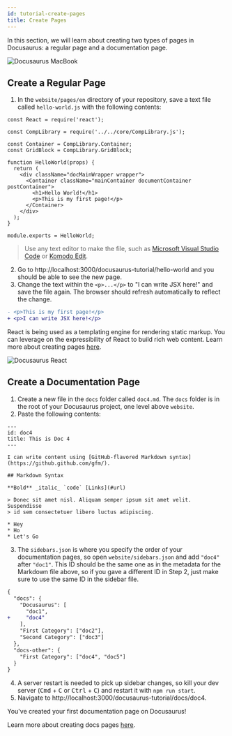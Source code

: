 ```yaml
---
id: tutorial-create-pages
title: Create Pages
---
```


In this section, we will learn about creating two types of pages in Docusaurus: a regular page and a documentation page.

<img alt="Docusaurus MacBook" src="/img/undraw_docusaurus_tree.svg" class="docImage"/>

## Create a Regular Page

1. In the `website/pages/en` directory of your repository, save a text file called `hello-world.js` with the following contents:

```
const React = require('react');

const CompLibrary = require('../../core/CompLibrary.js');

const Container = CompLibrary.Container;
const GridBlock = CompLibrary.GridBlock;

function HelloWorld(props) {
  return (
    <div className="docMainWrapper wrapper">
      <Container className="mainContainer documentContainer postContainer">
        <h1>Hello World!</h1>
        <p>This is my first page!</p>
      </Container>
    </div>
  );
}

module.exports = HelloWorld;
```

> Use any text editor to make the file, such as [Microsoft Visual Studio Code](https://code.visualstudio.com/download) or [Komodo Edit](https://www.activestate.com/komodo-edit).

2. Go to http://localhost:3000/docusaurus-tutorial/hello-world and you should be able to see the new page.
1. Change the text within the `<p>...</p>` to "I can write JSX here!" and save the file again. The browser should refresh automatically to reflect the change.

```diff
- <p>This is my first page!</p>
+ <p>I can write JSX here!</p>
```

React is being used as a templating engine for rendering static markup. You can leverage on the expressibility of React to build rich web content. Learn more about creating pages [here](custom-pages).

<img alt="Docusaurus React" src="/img/undraw_docusaurus_react.svg" class="docImage"/>

## Create a Documentation Page

1. Create a new file in the `docs` folder called `doc4.md`. The `docs` folder is in the root of your Docusaurus project, one level above `website`.
1. Paste the following contents:

```
---
id: doc4
title: This is Doc 4
---

I can write content using [GitHub-flavored Markdown syntax](https://github.github.com/gfm/).

## Markdown Syntax

**Bold** _italic_ `code` [Links](#url)

> Donec sit amet nisl. Aliquam semper ipsum sit amet velit. Suspendisse
> id sem consectetuer libero luctus adipiscing.

* Hey
* Ho
* Let's Go
```

3. The `sidebars.json` is where you specify the order of your documentation pages, so open `website/sidebars.json` and add `"doc4"` after `"doc1"`. This ID should be the same one as in the metadata for the Markdown file above, so if you gave a different ID in Step 2, just make sure to use the same ID in the sidebar file.

```diff
{
  "docs": {
    "Docusaurus": [
      "doc1",
+     "doc4"
    ],
    "First Category": ["doc2"],
    "Second Category": ["doc3"]
  },
  "docs-other": {
    "First Category": ["doc4", "doc5"]
  }
}
```

4. A server restart is needed to pick up sidebar changes, so kill your dev server (<kbd>Cmd</kbd> + <kbd>C</kbd> or <kbd>Ctrl</kbd> + <kbd>C</kbd>) and restart it with `npm run start`.
1. Navigate to http://localhost:3000/docusaurus-tutorial/docs/doc4.

You've created your first documentation page on Docusaurus!

Learn more about creating docs pages [here](navigation).
